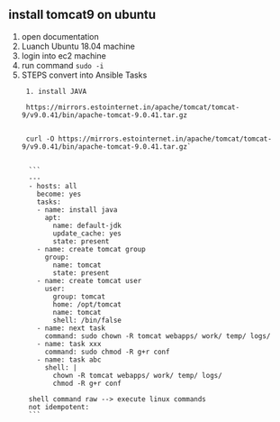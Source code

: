 ## install tomcat9 on ubuntu 
  1. open documentation  
  2. Luanch Ubuntu 18.04 machine 
  3. login into ec2 machine 
  4. run command ```sudo -i```
  5. STEPS  convert into Ansible Tasks
     ```
      1. install JAVA 

      https://mirrors.estointernet.in/apache/tomcat/tomcat-9/v9.0.41/bin/apache-tomcat-9.0.41.tar.gz  


      curl -O https://mirrors.estointernet.in/apache/tomcat/tomcat-9/v9.0.41/bin/apache-tomcat-9.0.41.tar.gz`
   ```
 
        ```
        ---
        - hosts: all
          become: yes 
          tasks: 
          - name: install java 
            apt: 
              name: default-jdk
              update_cache: yes 
              state: present 
          - name: create tomcat group  
            group: 
              name: tomcat
              state: present 
          - name: create tomcat user 
            user: 
              group: tomcat 
              home: /opt/tomcat
              name: tomcat 
              shell: /bin/false 
          - name: next task 
            command: sudo chown -R tomcat webapps/ work/ temp/ logs/ 
          - name: task xxx
            command: sudo chmod -R g+r conf 
          - name: task abc 
            shell: |
              chown -R tomcat webapps/ work/ temp/ logs/ 
              chmod -R g+r conf  

        shell command raw --> execute linux commands 
        not idempotent: 
        ``` 